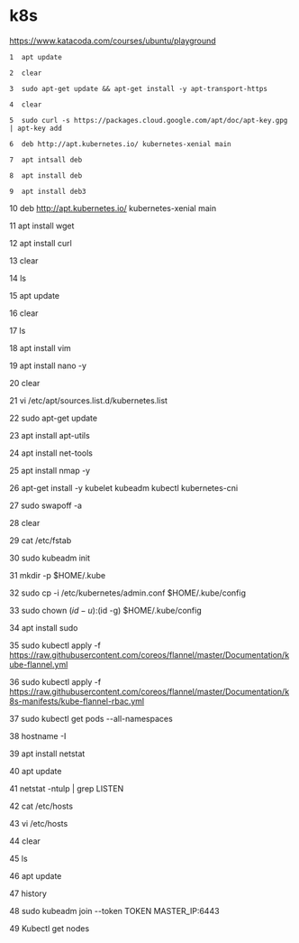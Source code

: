 # k8s


https://www.katacoda.com/courses/ubuntu/playground


    1  apt update
    
    2  clear
    
    3  sudo apt-get update && apt-get install -y apt-transport-https
    
    4  clear
    
    5  sudo curl -s https://packages.cloud.google.com/apt/doc/apt-key.gpg | apt-key add
    
    6  deb http://apt.kubernetes.io/ kubernetes-xenial main
    
    7  apt intsall deb
    
    8  apt install deb
    
    9  apt install deb3
    
   10  deb http://apt.kubernetes.io/ kubernetes-xenial main
   
   11  apt install wget
   
   12  apt install curl
   
   13  clear
   
   14  ls
   
   15  apt update
   
   16  clear
   
   17  ls
   
   18  apt install vim
   
   19  apt install nano -y
   
   20  clear
   
   21  vi /etc/apt/sources.list.d/kubernetes.list
   
   22  sudo apt-get update
   
   23  apt install apt-utils
   
   24  apt install net-tools
   
   25  apt install nmap -y
   
   26  apt-get install -y kubelet kubeadm kubectl kubernetes-cni
   
   27  sudo swapoff -a
   
   28  clear
   
   29  cat /etc/fstab
   
   30  sudo kubeadm init
   
   31  mkdir -p $HOME/.kube
   
   32  sudo cp -i /etc/kubernetes/admin.conf $HOME/.kube/config
   
   33  sudo chown $(id -u):$(id -g) $HOME/.kube/config
   
   34  apt install sudo
   
   35  sudo kubectl apply -f https://raw.githubusercontent.com/coreos/flannel/master/Documentation/kube-flannel.yml
   
   36  sudo kubectl apply -f https://raw.githubusercontent.com/coreos/flannel/master/Documentation/k8s-manifests/kube-flannel-rbac.yml
   
   37  sudo kubectl get pods --all-namespaces
   
   38  hostname -I
   
   39  apt install netstat
   
   40  apt update
   
   41  netstat -ntulp | grep LISTEN
   
   42  cat /etc/hosts
   
   43  vi /etc/hosts
   
   44  clear
   
   45  ls
   
   46  apt update
   
   47  history
   
   48 sudo kubeadm join --token TOKEN MASTER_IP:6443
   
   49 Kubectl get nodes
   
